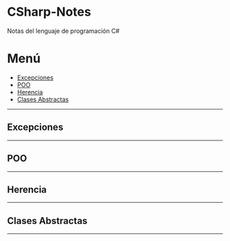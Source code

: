 # CSharp-Notes
Notas del lenguaje de programación C#

# Menú

- [Excepciones](#Excepciones)
- [POO](#POO)
- [Herencia](#Herencia)
- [Clases Abstractas](#Clases-Abstractas)

---

## Excepciones

---

## POO

---

## Herencia

---

## Clases Abstractas

---
